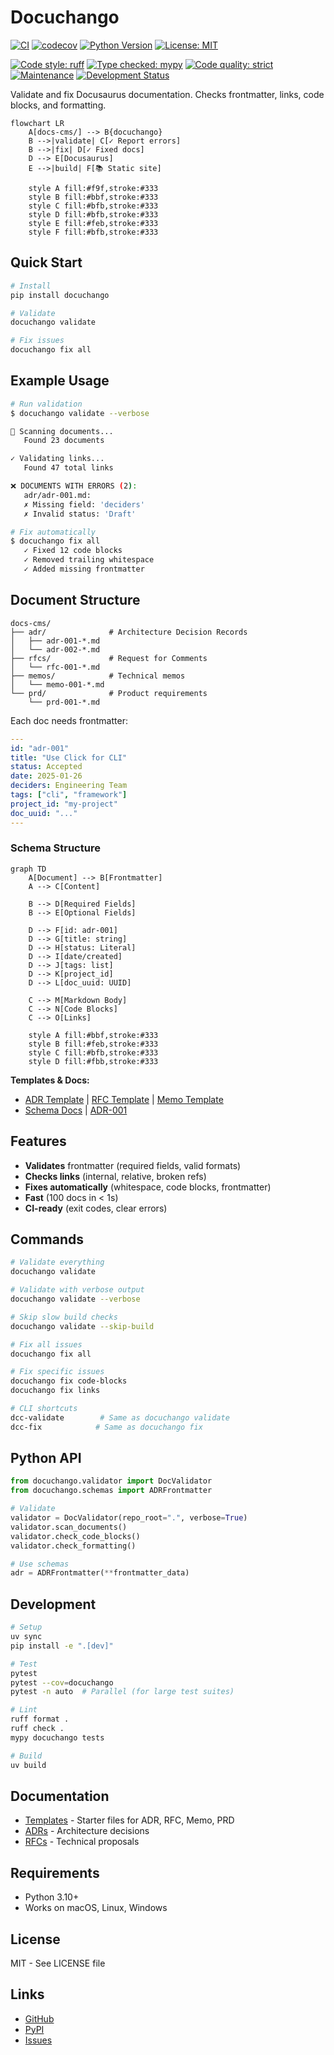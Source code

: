 # Docuchango

[![CI](https://github.com/jrepp/docuchango/workflows/CI/badge.svg)](https://github.com/jrepp/docuchango/actions)
[![codecov](https://codecov.io/gh/jrepp/docuchango/branch/main/graph/badge.svg)](https://codecov.io/gh/jrepp/docuchango)
[![Python Version](https://img.shields.io/badge/python-3.10%20%7C%203.11%20%7C%203.12%20%7C%203.13-blue)](https://www.python.org/downloads/)
[![License: MIT](https://img.shields.io/badge/License-MIT-yellow.svg)](https://opensource.org/licenses/MIT)

[![Code style: ruff](https://img.shields.io/badge/code%20style-ruff-000000.svg)](https://github.com/astral-sh/ruff)
[![Type checked: mypy](https://img.shields.io/badge/type%20checked-mypy-blue.svg)](http://mypy-lang.org/)
[![Code quality: strict](https://img.shields.io/badge/code%20quality-strict-brightgreen.svg)](pyproject.toml)
[![Maintenance](https://img.shields.io/badge/Maintained%3F-yes-green.svg)](https://github.com/jrepp/docuchango/graphs/commit-activity)
[![Development Status](https://img.shields.io/badge/status-beta-orange.svg)](https://github.com/jrepp/docuchango)

Validate and fix Docusaurus documentation. Checks frontmatter, links, code blocks, and formatting.

```mermaid
flowchart LR
    A[docs-cms/] --> B{docuchango}
    B -->|validate| C[✓ Report errors]
    B -->|fix| D[✓ Fixed docs]
    D --> E[Docusaurus]
    E -->|build| F[📚 Static site]

    style A fill:#f9f,stroke:#333
    style B fill:#bbf,stroke:#333
    style C fill:#bfb,stroke:#333
    style D fill:#bfb,stroke:#333
    style E fill:#feb,stroke:#333
    style F fill:#bfb,stroke:#333
```

## Quick Start

```bash
# Install
pip install docuchango

# Validate
docuchango validate

# Fix issues
docuchango fix all
```

## Example Usage

```bash
# Run validation
$ docuchango validate --verbose

📂 Scanning documents...
   Found 23 documents

✓ Validating links...
   Found 47 total links

❌ DOCUMENTS WITH ERRORS (2):
   adr/adr-001.md:
   ✗ Missing field: 'deciders'
   ✗ Invalid status: 'Draft'

# Fix automatically
$ docuchango fix all
   ✓ Fixed 12 code blocks
   ✓ Removed trailing whitespace
   ✓ Added missing frontmatter
```

## Document Structure

```text
docs-cms/
├── adr/              # Architecture Decision Records
│   ├── adr-001-*.md
│   └── adr-002-*.md
├── rfcs/             # Request for Comments
│   └── rfc-001-*.md
├── memos/            # Technical memos
│   └── memo-001-*.md
└── prd/              # Product requirements
    └── prd-001-*.md
```

Each doc needs frontmatter:
```yaml
---
id: "adr-001"
title: "Use Click for CLI"
status: Accepted
date: 2025-01-26
deciders: Engineering Team
tags: ["cli", "framework"]
project_id: "my-project"
doc_uuid: "..."
---
```

### Schema Structure

```mermaid
graph TD
    A[Document] --> B[Frontmatter]
    A --> C[Content]

    B --> D[Required Fields]
    B --> E[Optional Fields]

    D --> F[id: adr-001]
    D --> G[title: string]
    D --> H[status: Literal]
    D --> I[date/created]
    D --> J[tags: list]
    D --> K[project_id]
    D --> L[doc_uuid: UUID]

    C --> M[Markdown Body]
    C --> N[Code Blocks]
    C --> O[Links]

    style A fill:#bbf,stroke:#333
    style B fill:#feb,stroke:#333
    style C fill:#bfb,stroke:#333
    style D fill:#fbb,stroke:#333
```

**Templates & Docs:**
- [ADR Template](templates/adr-template.md) | [RFC Template](templates/rfc-template.md) | [Memo Template](templates/memo-template.md)
- [Schema Docs](docuchango/schemas.py) | [ADR-001](docs-cms/adr/adr-001-pydantic-schema-validation.md)

## Features

- **Validates** frontmatter (required fields, valid formats)
- **Checks links** (internal, relative, broken refs)
- **Fixes automatically** (whitespace, code blocks, frontmatter)
- **Fast** (100 docs in < 1s)
- **CI-ready** (exit codes, clear errors)

## Commands

```bash
# Validate everything
docuchango validate

# Validate with verbose output
docuchango validate --verbose

# Skip slow build checks
docuchango validate --skip-build

# Fix all issues
docuchango fix all

# Fix specific issues
docuchango fix code-blocks
docuchango fix links

# CLI shortcuts
dcc-validate        # Same as docuchango validate
dcc-fix            # Same as docuchango fix
```

## Python API

```python
from docuchango.validator import DocValidator
from docuchango.schemas import ADRFrontmatter

# Validate
validator = DocValidator(repo_root=".", verbose=True)
validator.scan_documents()
validator.check_code_blocks()
validator.check_formatting()

# Use schemas
adr = ADRFrontmatter(**frontmatter_data)
```

## Development

```bash
# Setup
uv sync
pip install -e ".[dev]"

# Test
pytest
pytest --cov=docuchango
pytest -n auto  # Parallel (for large test suites)

# Lint
ruff format .
ruff check .
mypy docuchango tests

# Build
uv build
```

## Documentation

- [Templates](templates/) - Starter files for ADR, RFC, Memo, PRD
- [ADRs](docs-cms/adr/) - Architecture decisions
- [RFCs](docs-cms/rfcs/) - Technical proposals

## Requirements

- Python 3.10+
- Works on macOS, Linux, Windows

## License

MIT - See LICENSE file

## Links

- [GitHub](https://github.com/jrepp/docuchango)
- [PyPI](https://pypi.org/project/docuchango)
- [Issues](https://github.com/jrepp/docuchango/issues)
